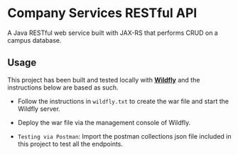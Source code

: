 # Company Services RESTful API

A Java RESTful web service built with JAX-RS that performs CRUD on a campus database. 

## Usage
This project has been built and tested locally with __[Wildfly](https://wildfly.org/)__ and the instructions below are based as such.

- Follow the instructions in `wildfly.txt` to create the war file and start the Wildfly server.

- Deploy the war file via the management console of Wildfly.

- `Testing via Postman`: Import the postman collections json file included in this project to test all the endpoints.